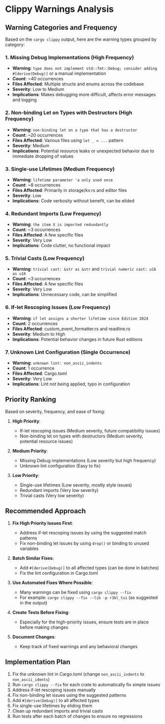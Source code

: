 # Clippy Warnings Analysis

## Warning Categories and Frequency

Based on the `cargo clippy` output, here are the warning types grouped by category:

### 1. Missing Debug Implementations (High Frequency)
- **Warning**: `type does not implement std::fmt::Debug; consider adding #[derive(Debug)]` or a manual implementation
- **Count**: ~40 occurrences
- **Files Affected**: Multiple structs and enums across the codebase
- **Severity**: Low to Medium
- **Implications**: Makes debugging more difficult, affects error messages and logging

### 2. Non-binding Let on Types with Destructors (High Frequency)
- **Warning**: `non-binding let on a type that has a destructor`
- **Count**: ~20 occurrences
- **Files Affected**: Various files using `let _ = ...` pattern
- **Severity**: Medium
- **Implications**: Potential resource leaks or unexpected behavior due to immediate dropping of values

### 3. Single-use Lifetimes (Medium Frequency)
- **Warning**: `lifetime parameter 'a only used once`
- **Count**: ~8 occurrences
- **Files Affected**: Primarily in storage/kv.rs and editor files
- **Severity**: Low
- **Implications**: Code verbosity without benefit, can be elided

### 4. Redundant Imports (Low Frequency)
- **Warning**: `the item X is imported redundantly`
- **Count**: ~3 occurrences
- **Files Affected**: A few specific files
- **Severity**: Very Low
- **Implications**: Code clutter, no functional impact

### 5. Trivial Casts (Low Frequency)
- **Warning**: `trivial cast: &str as &str` and `trivial numeric cast: u16 as u16`
- **Count**: ~3 occurrences
- **Files Affected**: A few specific files
- **Severity**: Very Low
- **Implications**: Unnecessary code, can be simplified

### 6. If-let Rescoping Issues (Low Frequency)
- **Warning**: `if let assigns a shorter lifetime since Edition 2024`
- **Count**: 2 occurrences
- **Files Affected**: custom_event_formatter.rs and readline.rs
- **Severity**: Medium to High
- **Implications**: Potential behavior changes in future Rust editions

### 7. Unknown Lint Configuration (Single Occurrence)
- **Warning**: `unknown lint: non_ascii_indents`
- **Count**: 1 occurrence
- **Files Affected**: Cargo.toml
- **Severity**: Very Low
- **Implications**: Lint not being applied, typo in configuration

## Priority Ranking

Based on severity, frequency, and ease of fixing:

1. **High Priority**:
   - If-let rescoping issues (Medium severity, future compatibility issues)
   - Non-binding let on types with destructors (Medium severity, potential resource issues)

2. **Medium Priority**:
   - Missing Debug implementations (Low severity but high frequency)
   - Unknown lint configuration (Easy to fix)

3. **Low Priority**:
   - Single-use lifetimes (Low severity, mostly style issues)
   - Redundant imports (Very low severity)
   - Trivial casts (Very low severity)

## Recommended Approach

1. **Fix High Priority Issues First**:
   - Address if-let rescoping issues by using the suggested match patterns
   - Fix non-binding let issues by using `drop()` or binding to unused variables

2. **Batch Similar Fixes**:
   - Add `#[derive(Debug)]` to all affected types (can be done in batches)
   - Fix the lint configuration in Cargo.toml

3. **Use Automated Fixes Where Possible**:
   - Many warnings can be fixed using `cargo clippy --fix`
   - For example: `cargo clippy --fix --lib -p r3bl_tui` (as suggested in the output)

4. **Create Tests Before Fixing**:
   - Especially for the high-priority issues, ensure tests are in place before making changes

5. **Document Changes**:
   - Keep track of fixed warnings and any behavioral changes

## Implementation Plan

1. Fix the unknown lint in Cargo.toml (change `non_ascii_indents` to `non_ascii_idents`)
2. Run `cargo clippy --fix` for each crate to automatically fix simple issues
3. Address if-let rescoping issues manually
4. Fix non-binding let issues using the suggested patterns
5. Add `#[derive(Debug)]` to all affected types
6. Fix single-use lifetimes by eliding them
7. Clean up redundant imports and trivial casts
8. Run tests after each batch of changes to ensure no regressions